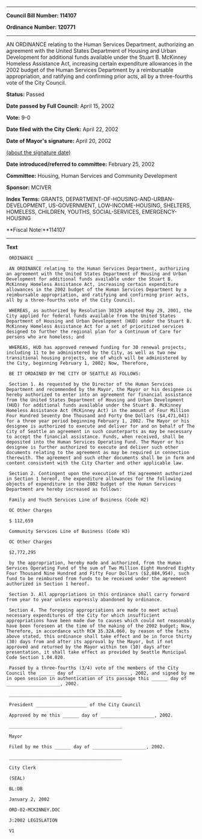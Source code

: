 

********

**Council Bill Number: 114107**
   
**Ordinance Number: 120771**
********

 AN ORDINANCE relating to the Human Services Department, authorizing an agreement with the United States Department of Housing and Urban Development for additional funds available under the Stuart B. McKinney Homeless Assistance Act, increasing certain expenditure allowances in the 2002 budget of the Human Services Department by a reimbursable appropriation, and ratifying and confirming prior acts, all by a three-fourths vote of the City Council.

**Status:** Passed
   
**Date passed by Full Council:** April 15, 2002
   
**Vote:** 9-0
   
**Date filed with the City Clerk:** April 22, 2002
   
**Date of Mayor's signature:** April 20, 2002
   
[(about the signature date)](/~public/approvaldate.htm)
   
   
   
**Date introduced/referred to committee:** February 25, 2002
   
**Committee:** Housing, Human Services and Community Development
   
**Sponsor:** MCIVER
   
   
**Index Terms:** GRANTS, DEPARTMENT-OF-HOUSING-AND-URBAN-DEVELOPMENT, US-GOVERNMENT, LOW-INCOME-HOUSING, SHELTERS, HOMELESS, CHILDREN, YOUTHS, SOCIAL-SERVICES, EMERGENCY-HOUSING

**Fiscal Note:**114107

********

**Text**
   
```
 ORDINANCE ____________

 AN ORDINANCE relating to the Human Services Department, authorizing an agreement with the United States Department of Housing and Urban Development for additional funds available under the Stuart B. McKinney Homeless Assistance Act, increasing certain expenditure allowances in the 2002 budget of the Human Services Department by a reimbursable appropriation, and ratifying and confirming prior acts, all by a three-fourths vote of the City Council.

 WHEREAS, as authorized by Resolution 30329 adopted May 29, 2001, the City applied for federal funds available from the United States Department of Housing and Urban Development (HUD) under the Stuart B. McKinney Homeless Assistance Act for a set of prioritized services designed to further the regional plan for a Continuum of Care for persons who are homeless; and

 WHEREAS, HUD has approved renewed funding for 30 renewal projects, including 11 to be administered by the City, as well as two new transitional housing projects, one of which will be administered by the City, beginning February 1, 2002; Now, Therefore,

 BE IT ORDAINED BY THE CITY OF SEATTLE AS FOLLOWS:

 Section 1. As requested by the Director of the Human Services Department and recommended by the Mayor, the Mayor or his designee is hereby authorized to enter into an agreement for financial assistance from the United States Department of Housing and Urban Development (HUD) for additional funds available under the Stuart B. McKinney Homeless Assistance Act (McKinney Act) in the amount of Four Million Four Hundred Seventy One Thousand and Forty One Dollars ($4,471,041) for a three year period beginning February 1, 2002. The Mayor or his designee is authorized to execute and deliver for and on behalf of The City of Seattle an agreement in such counterparts as may be necessary to accept the financial assistance. Funds, when received, shall be deposited into the Human Services Operating Fund. The Mayor or his designee is further authorized to execute and deliver such other documents relating to the agreement as may be required in connection therewith. The agreement and such other documents shall be in form and content consistent with the City Charter and other applicable law.

 Section 2. Contingent upon the execution of the agreement authorized in Section 1 hereof, the expenditure allowances for the following objects of expenditure in the 2002 budget of the Human Services Department are hereby increased as follows:

 Family and Youth Services Line of Business (Code H2)

 OC Other Charges

 $ 112,659

 Community Services Line of Business (Code H3)

 OC Other Charges

 $2,772,295

 by the appropriation, hereby made and authorized, from the Human Services Operating Fund of the sum of Two Million Eight Hundred Eighty Four Thousand Nine Hundred and Fifty Four Dollars ($2,884,954), such fund to be reimbursed from funds to be received under the agreement authorized in Section 1 hereof.

 Section 3. All appropriations in this ordinance shall carry forward from year to year unless expressly abandoned by ordinance.

 Section 4. The foregoing appropriations are made to meet actual necessary expenditures of the City for which insufficient appropriations have been made due to causes which could not reasonably have been foreseen at the time of the making of the 2002 budget; Now, Therefore, in accordance with RCW 35.32A.060, by reason of the facts above stated, this ordinance shall take effect and be in force thirty (30) days from and after its approval by the Mayor, but if not approved and returned by the Mayor within ten (10) days after presentation, it shall take effect as provided by Seattle Municipal Code Section 1.04.020.

 Passed by a three-fourths (3/4) vote of the members of the City Council the ______ day of ____________________, 2002, and signed by me in open session in authentication of its passage this ______ day of ____________________, 2002.

 __________________________________________

 President ___________________ of the City Council

 Approved by me this ______ day of ____________________, 2002.

 __________________________________________

 Mayor

 Filed by me this ______ day of ____________________, 2002.

 __________________________________________

 City Clerk

 (SEAL)

 BL:DB

 January 2, 2002

 ORD-02-MCKINNEY.DOC

 J:2002 LEGISLATION

 V1

```
